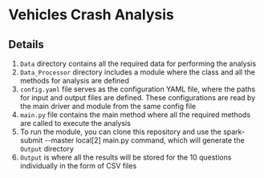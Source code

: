 # Vehicles Crash Analysis

## Details

1) `Data` directory contains all the required data for performing the analysis
2) `Data_Processor` directory includes a module where the class and all the methods for analysis are defined
3) `config.yaml` file serves as the configuration YAML file, where the paths for input and output files are defined. These configurations are read by the main driver and module from the same config file
4) `main.py` file contains the main method where all the required methods are called to execute the analysis
5) To run the module, you can clone this repository and use the spark-submit --master local[2] main.py command, which will generate the `Output` directory
6) `Output` is where all the results will be stored for the 10 questions individually in the form of CSV files
